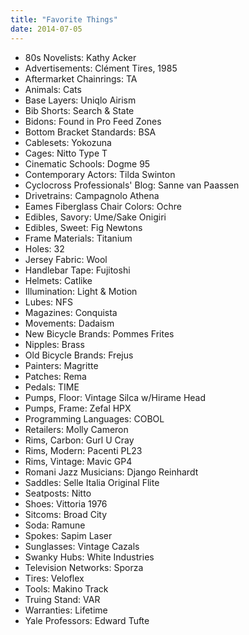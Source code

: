 ```yaml
---
title: "Favorite Things"
date: 2014-07-05
---
```


- 80s Novelists: Kathy Acker
- Advertisements: Clément Tires, 1985
- Aftermarket Chainrings: TA
- Animals: Cats
- Base Layers: Uniqlo Airism
- Bib Shorts: Search & State
- Bidons: Found in Pro Feed Zones
- Bottom Bracket Standards: BSA
- Cablesets: Yokozuna
- Cages: Nitto Type T
- Cinematic Schools: Dogme 95
- Contemporary Actors: Tilda Swinton
- Cyclocross Professionals' Blog: Sanne van Paassen
- Drivetrains: Campagnolo Athena
- Eames Fiberglass Chair Colors: Ochre
- Edibles, Savory: Ume/Sake Onigiri
- Edibles, Sweet: Fig Newtons
- Frame Materials: Titanium
- Holes: 32
- Jersey Fabric: Wool
- Handlebar Tape: Fujitoshi
- Helmets: Catlike
- Illumination: Light & Motion
- Lubes: NFS
- Magazines: Conquista
- Movements: Dadaism
- New Bicycle Brands: Pommes Frites
- Nipples: Brass
- Old Bicycle Brands: Frejus
- Painters: Magritte
- Patches: Rema
- Pedals: TIME
- Pumps, Floor: Vintage Silca w/Hirame Head
- Pumps, Frame: Zefal HPX
- Programming Languages: COBOL
- Retailers: Molly Cameron
- Rims, Carbon: Gurl U Cray
- Rims, Modern: Pacenti PL23
- Rims, Vintage: Mavic GP4
- Romani Jazz Musicians: Django Reinhardt
- Saddles: Selle Italia Original Flite
- Seatposts: Nitto
- Shoes: Vittoria 1976
- Sitcoms: Broad City
- Soda: Ramune
- Spokes: Sapim Laser
- Sunglasses: Vintage Cazals
- Swanky Hubs: White Industries
- Television Networks: Sporza
- Tires: Veloflex
- Tools: Makino Track
- Truing Stand: VAR
- Warranties: Lifetime
- Yale Professors: Edward Tufte
